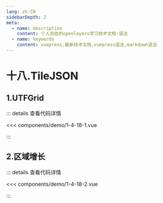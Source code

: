 ```yaml
---
lang: zh-CN
sidebarDepth: 2
meta:
  - name: description
    content: 个人总结的openlayers学习技术文档-语法
  - name: keywords
    content: vuepress,最新技术文档,vuepress语法,markdown语法
---
```


# 十八.TileJSON

## 1.UTFGrid

  <Container url="https://zhoubichuan.com/resume/demo/?type=openlayers&name=1-4-18-1.vue" />

::: details 查看代码详情

<<< components/demo/1-4-18-1.vue

:::

## 2.区域增长

  <Container url="https://zhoubichuan.com/resume/demo/?type=openlayers&name=1-4-18-2.vue" />

::: details 查看代码详情

<<< components/demo/1-4-18-2.vue

:::
